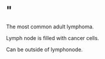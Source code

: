 # "

The most common adult lymphoma.

Lymph node is filled with cancer cells.

Can be outside of lymphonode.
